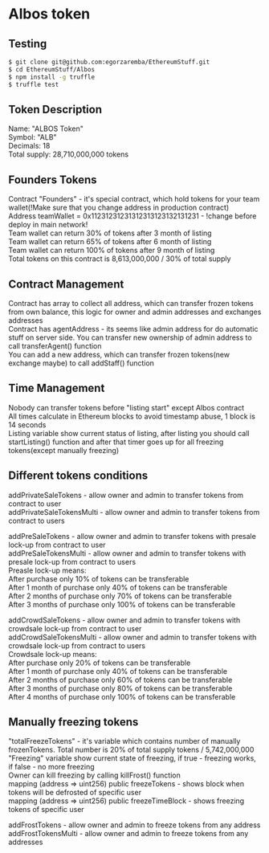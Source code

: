 # Albos token

## Testing

```sh
$ git clone git@github.com:egorzaremba/EthereumStuff.git
$ cd EthereumStuff/Albos
$ npm install -g truffle
$ truffle test
```

## Token Description

Name: "ALBOS Token"  
Symbol: "ALB"  
Decimals: 18  
Total supply: 28,710,000,000 tokens  


## Founders Tokens

Contract "Founders" - it's special contract, which hold tokens for your team wallet(!Make sure that you change address in production contract)  
Address teamWallet = 0x11231231231312313123132131231 - !change before deploy in main network!  
Team wallet can return 30% of tokens after 3 month of listing  
Team wallet can return 65% of tokens after 6 month of listing  
Team wallet can return 100% of tokens after 9 month of listing  
Total tokens on this contract is 8,613,000,000 / 30% of total supply  


## Contract Management

Contract has array to collect all address, which can transfer frozen tokens from own balance, this logic for owner and admin addresses and exchanges addresses  
Contract has agentAddress - its seems like admin address for do automatic stuff on server side. You can transfer new ownership of admin address to call transferAgent() function  
You can add a new address, which can transfer frozen tokens(new exchange maybe) to call addStaff() function  


## Time Management

Nobody can transfer tokens before "listing start" except Albos contract  
All times calculate in Ethereum blocks to avoid timestamp abuse, 1 block is 14 seconds  
Listing variable show current status of listing, after listing you should call startListing() function and after that timer goes up for all freezing tokens(except manually freezing)  


## Different tokens conditions

addPrivateSaleTokens - allow owner and admin to transfer tokens from contract to user  
addPrivateSaleTokensMulti - allow owner and admin to transfer tokens from contract to users  

addPreSaleTokens - allow owner and admin to transfer tokens with presale lock-up from contract to user  
addPreSaleTokensMulti - allow owner and admin to transfer tokens with presale lock-up from contract to users  
Preasle lock-up means:  
After purchase only 10% of tokens can be transferable  
After 1 month of purchase only 40% of tokens can be transferable  
After 2 months of purchase only 70% of tokens can be transferable  
After 3 months of purchase only 100% of tokens can be transferable  

addCrowdSaleTokens - allow owner and admin to transfer tokens with crowdsale lock-up from contract to user  
addCrowdSaleTokensMulti - allow owner and admin to transfer tokens with crowdsale lock-up from contract to users  
Crowdsale lock-up means:  
After purchase only 20% of tokens can be transferable  
After 1 month of purchase only 40% of tokens can be transferable  
After 2 months of purchase only 60% of tokens can be transferable  
After 3 months of purchase only 80% of tokens can be transferable  
After 4 months of purchase only 100% of tokens can be transferable  


## Manually freezing tokens

"totalFreezeTokens" - it's variable which contains number of manually frozenTokens. Total number is 20% of total supply tokens / 5,742,000,000  
"Freezing" variable show current state of freezing, if true - freezing works, if false - no more freezing  
Owner can kill freezing by calling killFrost() function  
mapping (address => uint256) public freezeTokens - shows block when tokens will be defrosted of specific user  
mapping (address => uint256) public freezeTimeBlock - shows freezing tokens of specific user  

addFrostTokens - allow owner and admin to freeze tokens from any address  
addFrostTokensMulti - allow owner and admin to freeze tokens from any addresses  

